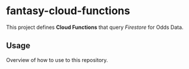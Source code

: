 # fantasy-cloud-functions

This project defines **Cloud Functions** that query *Firestore* for Odds Data.

## Usage

Overview of how to use to this repository.

